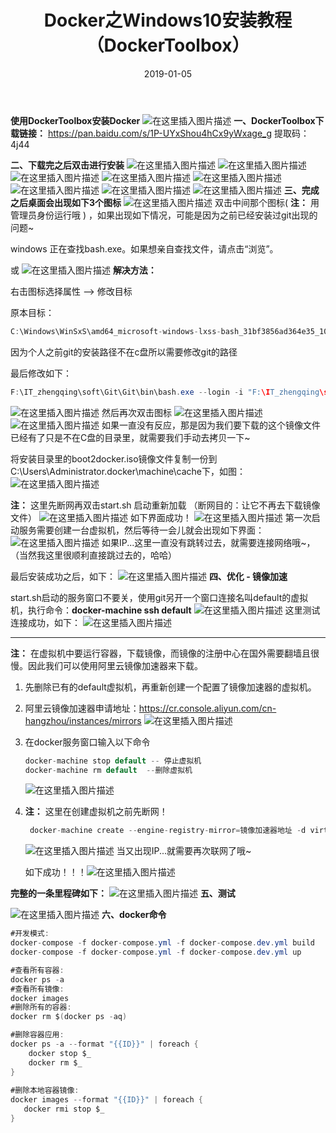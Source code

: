 ﻿---
layout: post
title: 'Docker之Windows10安装教程（DockerToolbox）'
date: 2019-01-05
categories: 技术
tags: Docker
---

**使用DockerToolbox安装Docker**
![在这里插入图片描述](https://img-blog.csdnimg.cn/20190426231946470.png)
**一、DockerToolbox下载链接：** https://pan.baidu.com/s/1P-UYxShou4hCx9yWxage_g 
提取码：4j44
 
**二、下载完之后双击进行安装**
![在这里插入图片描述](https://img-blog.csdnimg.cn/20190426232019246.png?x-oss-process=image/watermark,type_ZmFuZ3poZW5naGVpdGk,shadow_10,text_aHR0cHM6Ly9ibG9nLmNzZG4ubmV0L3FxXzM4MjI1NTU4,size_16,color_FFFFFF,t_70)
![在这里插入图片描述](https://img-blog.csdnimg.cn/20190426232123707.png?x-oss-process=image/watermark,type_ZmFuZ3poZW5naGVpdGk,shadow_10,text_aHR0cHM6Ly9ibG9nLmNzZG4ubmV0L3FxXzM4MjI1NTU4,size_16,color_FFFFFF,t_70)
![在这里插入图片描述](https://img-blog.csdnimg.cn/20190426232140208.png?x-oss-process=image/watermark,type_ZmFuZ3poZW5naGVpdGk,shadow_10,text_aHR0cHM6Ly9ibG9nLmNzZG4ubmV0L3FxXzM4MjI1NTU4,size_16,color_FFFFFF,t_70)
![在这里插入图片描述](https://img-blog.csdnimg.cn/20190426232209535.png?x-oss-process=image/watermark,type_ZmFuZ3poZW5naGVpdGk,shadow_10,text_aHR0cHM6Ly9ibG9nLmNzZG4ubmV0L3FxXzM4MjI1NTU4,size_16,color_FFFFFF,t_70)
![在这里插入图片描述](https://img-blog.csdnimg.cn/20190426232226480.png?x-oss-process=image/watermark,type_ZmFuZ3poZW5naGVpdGk,shadow_10,text_aHR0cHM6Ly9ibG9nLmNzZG4ubmV0L3FxXzM4MjI1NTU4,size_16,color_FFFFFF,t_70)
![在这里插入图片描述](https://img-blog.csdnimg.cn/20190426232242269.png?x-oss-process=image/watermark,type_ZmFuZ3poZW5naGVpdGk,shadow_10,text_aHR0cHM6Ly9ibG9nLmNzZG4ubmV0L3FxXzM4MjI1NTU4,size_16,color_FFFFFF,t_70)
![在这里插入图片描述](https://img-blog.csdnimg.cn/20190426232350269.png?x-oss-process=image/watermark,type_ZmFuZ3poZW5naGVpdGk,shadow_10,text_aHR0cHM6Ly9ibG9nLmNzZG4ubmV0L3FxXzM4MjI1NTU4,size_16,color_FFFFFF,t_70)
![在这里插入图片描述](https://img-blog.csdnimg.cn/20190426232455597.png?x-oss-process=image/watermark,type_ZmFuZ3poZW5naGVpdGk,shadow_10,text_aHR0cHM6Ly9ibG9nLmNzZG4ubmV0L3FxXzM4MjI1NTU4,size_16,color_FFFFFF,t_70)
**三、完成之后桌面会出现如下3个图标**
![在这里插入图片描述](https://img-blog.csdnimg.cn/20190426232559794.png)
双击中间那个图标( **注：** 用管理员身份运行哦 ) ，如果出现如下情况，可能是因为之前已经安装过git出现的问题~

windows 正在查找bash.exe。如果想亲自查找文件，请点击“浏览”。

或
![在这里插入图片描述](https://img-blog.csdnimg.cn/20190426233044779.png)
**解决方法：**

右击图标选择属性 --> 修改目标

原本目标：
```java
C:\Windows\WinSxS\amd64_microsoft-windows-lxss-bash_31bf3856ad364e35_10.0.14393.0_none_6d0fca0ad344bc62\bash.exe --login -i "F:\IT_zhengqing\soft\Docker\Docker Toolbox\start.sh" 
```
因为个人之前git的安装路径不在c盘所以需要修改git的路径

最后修改如下：
```java
F:\IT_zhengqing\soft\Git\Git\bin\bash.exe --login -i "F:\IT_zhengqing\soft\Docker\Docker Toolbox\start.sh"
```
![在这里插入图片描述](https://img-blog.csdnimg.cn/20190426233430851.png?x-oss-process=image/watermark,type_ZmFuZ3poZW5naGVpdGk,shadow_10,text_aHR0cHM6Ly9ibG9nLmNzZG4ubmV0L3FxXzM4MjI1NTU4,size_16,color_FFFFFF,t_70)
然后再次双击图标 ![在这里插入图片描述](https://img-blog.csdnimg.cn/20190426233923950.png)
![在这里插入图片描述](https://img-blog.csdnimg.cn/20190426233903605.png?x-oss-process=image/watermark,type_ZmFuZ3poZW5naGVpdGk,shadow_10,text_aHR0cHM6Ly9ibG9nLmNzZG4ubmV0L3FxXzM4MjI1NTU4,size_16,color_FFFFFF,t_70)
如果一直没有反应，那是因为我们要下载的这个镜像文件已经有了只是不在C盘的目录里，就需要我们手动去拷贝一下~

将安装目录里的boot2docker.iso镜像文件复制一份到C:\Users\Administrator\.docker\machine\cache下，如图：
![在这里插入图片描述](https://img-blog.csdnimg.cn/20190426235502678.png?x-oss-process=image/watermark,type_ZmFuZ3poZW5naGVpdGk,shadow_10,text_aHR0cHM6Ly9ibG9nLmNzZG4ubmV0L3FxXzM4MjI1NTU4,size_16,color_FFFFFF,t_70)

**注：** 这里先断网再双击start.sh  启动重新加载 （断网目的：让它不再去下载镜像文件）
![在这里插入图片描述](https://img-blog.csdnimg.cn/20190426235147212.png?x-oss-process=image/watermark,type_ZmFuZ3poZW5naGVpdGk,shadow_10,text_aHR0cHM6Ly9ibG9nLmNzZG4ubmV0L3FxXzM4MjI1NTU4,size_16,color_FFFFFF,t_70)
如下界面成功！
![在这里插入图片描述](https://img-blog.csdnimg.cn/20190427000341363.png?x-oss-process=image/watermark,type_ZmFuZ3poZW5naGVpdGk,shadow_10,text_aHR0cHM6Ly9ibG9nLmNzZG4ubmV0L3FxXzM4MjI1NTU4,size_16,color_FFFFFF,t_70)
第一次启动服务需要创建一台虚拟机，然后等待一会儿就会出现如下界面：
![在这里插入图片描述](https://img-blog.csdnimg.cn/20190427000422622.png?x-oss-process=image/watermark,type_ZmFuZ3poZW5naGVpdGk,shadow_10,text_aHR0cHM6Ly9ibG9nLmNzZG4ubmV0L3FxXzM4MjI1NTU4,size_16,color_FFFFFF,t_70)
如果IP...这里一直没有跳转过去，就需要连接网络哦~，（当然我这里很顺利直接跳过去的，哈哈）

最后安装成功之后，如下：
![在这里插入图片描述](https://img-blog.csdnimg.cn/20190427000651838.png?x-oss-process=image/watermark,type_ZmFuZ3poZW5naGVpdGk,shadow_10,text_aHR0cHM6Ly9ibG9nLmNzZG4ubmV0L3FxXzM4MjI1NTU4,size_16,color_FFFFFF,t_70)
**四、优化 - 镜像加速**

start.sh启动的服务窗口不要关，使用git另开一个窗口连接名叫default的虚拟机，执行命令：**docker-machine ssh default** 
![在这里插入图片描述](https://img-blog.csdnimg.cn/20190427001451901.png)
这里测试连接成功，如下：
![在这里插入图片描述](https://img-blog.csdnimg.cn/20190427001352399.png?x-oss-process=image/watermark,type_ZmFuZ3poZW5naGVpdGk,shadow_10,text_aHR0cHM6Ly9ibG9nLmNzZG4ubmV0L3FxXzM4MjI1NTU4,size_16,color_FFFFFF,t_70)

---

**注：** 在虚拟机中要运行容器，下载镜像，而镜像的注册中心在国外需要翻墙且很慢。因此我们可以使用阿里云镜像加速器来下载。

1. 先删除已有的default虚拟机，再重新创建一个配置了镜像加速器的虚拟机。
2. 阿里云镜像加速器申请地址：https://cr.console.aliyun.com/cn-hangzhou/instances/mirrors
   ![在这里插入图片描述](https://img-blog.csdnimg.cn/20190427010232555.png?x-oss-process=image/watermark,type_ZmFuZ3poZW5naGVpdGk,shadow_10,text_aHR0cHM6Ly9ibG9nLmNzZG4ubmV0L3FxXzM4MjI1NTU4,size_16,color_FFFFFF,t_70)  
3. 在docker服务窗口输入以下命令
   ```java
   docker-machine stop default -- 停止虚拟机   
   docker-machine rm default  --删除虚拟机  
    ```
    ![在这里插入图片描述](https://img-blog.csdnimg.cn/20190427002457540.png?x-oss-process=image/watermark,type_ZmFuZ3poZW5naGVpdGk,shadow_10,text_aHR0cHM6Ly9ibG9nLmNzZG4ubmV0L3FxXzM4MjI1NTU4,size_16,color_FFFFFF,t_70)
5. **注：** 这里在创建虚拟机之前先断网！
   ```java
    docker-machine create --engine-registry-mirror=镜像加速器地址 -d virtualbox default  --创建一个叫default的虚拟机
   ```
   ![在这里插入图片描述](https://img-blog.csdnimg.cn/20190427010548897.png?x-oss-process=image/watermark,type_ZmFuZ3poZW5naGVpdGk,shadow_10,text_aHR0cHM6Ly9ibG9nLmNzZG4ubmV0L3FxXzM4MjI1NTU4,size_16,color_FFFFFF,t_70)
   当又出现IP...就需要再次联网了哦~
   
   如下成功！！！![在这里插入图片描述](https://img-blog.csdnimg.cn/20190427010701996.png?x-oss-process=image/watermark,type_ZmFuZ3poZW5naGVpdGk,shadow_10,text_aHR0cHM6Ly9ibG9nLmNzZG4ubmV0L3FxXzM4MjI1NTU4,size_16,color_FFFFFF,t_70)

**完整的一条里程碑如下：**
![在这里插入图片描述](https://img-blog.csdnimg.cn/20190427004059225.png?x-oss-process=image/watermark,type_ZmFuZ3poZW5naGVpdGk,shadow_10,text_aHR0cHM6Ly9ibG9nLmNzZG4ubmV0L3FxXzM4MjI1NTU4,size_16,color_FFFFFF,t_70)
**五、测试**

![在这里插入图片描述](https://img-blog.csdnimg.cn/2019042701111059.png?x-oss-process=image/watermark,type_ZmFuZ3poZW5naGVpdGk,shadow_10,text_aHR0cHM6Ly9ibG9nLmNzZG4ubmV0L3FxXzM4MjI1NTU4,size_16,color_FFFFFF,t_70)
**六、docker命令**

```java
#开发模式:
docker-compose -f docker-compose.yml -f docker-compose.dev.yml build
docker-compose -f docker-compose.yml -f docker-compose.dev.yml up

#查看所有容器:
docker ps -a 
#查看所有镜像:
docker images
#删除所有的容器:
docker rm $(docker ps -aq) 

#删除容器应用: 
docker ps -a --format "{{ID}}" | foreach {
    docker stop $_
    docker rm $_
}
 
#删除本地容器镜像:
docker images --format "{{ID}}" | foreach {
   docker rmi stop $_
}
```


